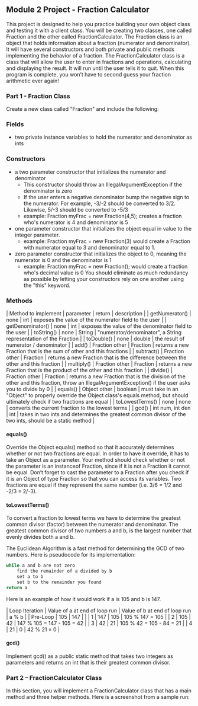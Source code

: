## Module 2 Project - Fraction Calculator
This project is designed to help you practice building your own object class and testing it with a client class. You will be creating two classes, one called Fraction and the other called FractionCalculator. The Fraction class is an object that holds information about a fraction (numerator and denominator). It will have several constructors and both private and public methods implementing the behavior of a fraction. The FractionCalculator class is a class that will allow the user to enter in fractions and operations, calculating and displaying the result. It will run until the user tells it to quit. When this program is complete, you won’t have to second guess your fraction arithmetic ever again!

### Part 1 - Fraction Class
Create a new class called "Fraction" and include the following:

### Fields
- two private instance variables to hold the numerator and denominator as ints
### Constructors
- a two parameter constructor that initializes the numerator and denominator
    - This constructor should throw an IllegalArgumentException if the denominator is zero
    - If the user enters a negative denominator bump the negative sign to the numerator. For example, -3/-2 should be converted to 3/2. Likewise, 5/-3 should be converted to -5/3
    - example: Fraction myFrac = new Fraction(4,5); creates a fraction who's numerator is 4 and denominator is 5
- one parameter constructor that initializes the object equal in value to the integer parameter.
    - example: Fraction myFrac = new Fraction(3) would create a Fraction with numerator equal to 3 and denominator equal to 1.
- zero parameter constructor that initializes the object to 0, meaning the numerator is 0 and the denominator is 1
    - example: Fraction myFrac = new Fraction(); would create a fraction who's decimal value is 0
You should eliminate as much redundancy as possible by letting your constructors rely on one another using the "this" keyword.

### Methods
| Method to implement |	parameter |	return |	description |
| getNumerator() |	none |	int |	exposes the value of the numerator field to the user |
| getDenominator() |	none |	int |	exposes the value of the denominator field to the user |
| toString() |	none |	String |	"numerator/denominator", a String representation of the Fraction |
| toDouble() |	none |	double |	the result of numerator / denominator |
| add() |	Fraction other |	Fraction |	returns a new Fraction that is the sum of other and this fractions |
| subtract() |	Fraction other |	Fraction |	returns a new Fraction that is the difference between the other and this fraction |
| multiply() |	Fraction other |	Fraction |	returns a new Fraction that is the product of the other and this fraction |
| divide() |	Fraction other |	Fraction |	returns a new Fraction that is the division of the other and this fraction, throw an IllegalArgumentException() if the user asks you to divide by 0 |
| equals() |	Object other |	boolean |	must take in an "Object" to properly override the Object class's equals method, but should ultimately check if two fractions are equal |
| toLowestTerms() |	none |	none |	converts the current fraction to the lowest terms |
| gcd() |	int num, int den |	int |	takes in two ints and determines the greatest common divisor of the two ints, should be a static method |
#### equals()
Override the Object equals() method so that it accurately determines whether or not two fractions are equal. In order to have it override, it has to take an Object as a parameter. Your method should check whether or not the parameter is an instanceof Fraction, since if it is not a Fraction it cannot be equal. Don’t forget to cast the parameter to a Fraction after you check if it is an Object of type Fraction so that you can access its variables. Two fractions are equal if they represent the same number (i.e. 3/6 = 1/2 and -2/3 = 2/-3).

#### toLowestTerms()
To convert a fraction to lowest terms we have to determine the greatest common divisor (factor) between the numerator and denominator. The greatest common divisor of two numbers a and b, is the largest number that evenly divides both a and b.

The Euclidean Algorithm is a fast method for determining the GCD of two numbers. Here is pseudocode for its implementation:
```java
while a and b are not zero
    find the remainder of a divided by b
    set a to b
    set b to the remainder you found
return a
```
Here is an example of how it would work if a is 105 and b is 147.

| Loop Iteration |	Value of a at end of loop run |	Value of b at end of loop run |	a % b |
| Pre-Loop |	105 |	147	 | |
| 1 |	147 |	105 |	105 % 147 = 105 |
| 2 |	105 |	42 |	147 % 105 = 147 - 105 = 42 |
| 3 |	42 |	21 |	105 % 42 = 105 - 84 = 21 |
| 4 |	21 |	0 |	42 % 21 = 0 |
#### gcd()
Implement gcd() as a public static method that takes two integers as parameters and returns an int that is their greatest common divisor.

### Part 2 – FractionCalculator Class
In this section, you will implement a FractionCalculator class that has a main method and three helper methods. Here is a screenshot from a sample run:
